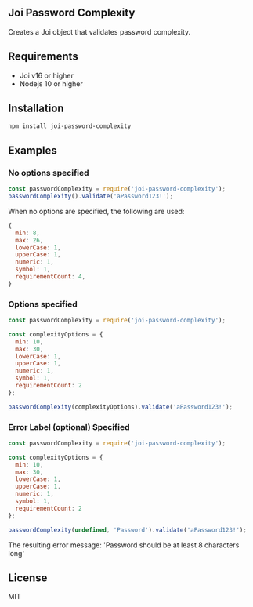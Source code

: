 ## Joi Password Complexity

Creates a Joi object that validates password complexity.

## Requirements

- Joi v16 or higher
- Nodejs 10 or higher

## Installation

`npm install joi-password-complexity`

## Examples

### No options specified

```javascript
const passwordComplexity = require('joi-password-complexity');
passwordComplexity().validate('aPassword123!');
```

When no options are specified, the following are used:

```javascript
{
  min: 8,
  max: 26,
  lowerCase: 1,
  upperCase: 1,
  numeric: 1,
  symbol: 1,
  requirementCount: 4,
}
```

### Options specified

```javascript
const passwordComplexity = require('joi-password-complexity');

const complexityOptions = {
  min: 10,
  max: 30,
  lowerCase: 1,
  upperCase: 1,
  numeric: 1,
  symbol: 1,
  requirementCount: 2
};

passwordComplexity(complexityOptions).validate('aPassword123!');
```

### Error Label (optional) Specified

```javascript
const passwordComplexity = require('joi-password-complexity');

const complexityOptions = {
  min: 10,
  max: 30,
  lowerCase: 1,
  upperCase: 1,
  numeric: 1,
  symbol: 1,
  requirementCount: 2
};

passwordComplexity(undefined, 'Password').validate('aPassword123!');
```

The resulting error message:
'Password should be at least 8 characters long'

## License

MIT
